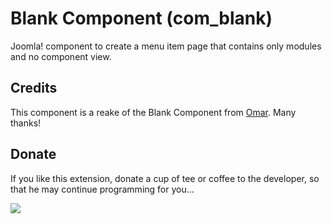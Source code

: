 # Blank Component (com_blank)
Joomla! component to create a menu item page that contains only modules and no component view.

## Credits
This component is a reake of the Blank Component from <a href="https://omar84.com/downloads" target="_blank">Omar</a>. Many thanks!

## Donate
If you like this extension, donate a cup of tee or coffee to the developer, so that he may continue programming for you...

[![](https://www.paypalobjects.com/de_DE/CH/i/btn/btn_donateCC_LG.gif)](https://www.paypal.com/cgi-bin/webscr?cmd=_s-xclick&hosted_button_id=C28HUM53S6EC2)
